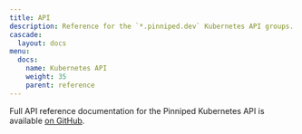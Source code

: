 ```yaml
---
title: API
description: Reference for the `*.pinniped.dev` Kubernetes API groups.
cascade:
  layout: docs
menu:
  docs:
    name: Kubernetes API
    weight: 35
    parent: reference
---
```

Full API reference documentation for the Pinniped Kubernetes API is available [on GitHub](https://github.com/vmware-tanzu/pinniped/blob/main/generated/1.20/README.adoc).
